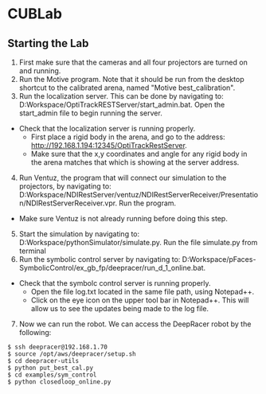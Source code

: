 # CUBLab
## Starting the Lab

1. First make sure that the cameras and all four projectors are turned on and running.
2. Run the Motive program. Note that it should be run from the desktop shortcut to the calibrated arena, named "Motive best_calibration".
3. Run the localization server. This can be done by navigating to: D:Workspace/OptiTrackRESTServer/start_admin.bat. Open the start_admin file to begin running the server.

  - Check that the localization server is running properly. 
    - First place a rigid body in the arena, and go to the address: http://192.168.1.194:12345/OptiTrackRestServer. 
    - Make sure that the x,y coordinates and angle for any rigid body in the arena matches that which is showing at the server address.
    
4. Run Ventuz, the program that will connect our simulation to the projectors, by navigating to: D:Workspace/NDIRestServer/ventuz/NDIRestServerReceiver/Presentation/NDIRestServerReceiver.vpr. Run the program.
  - Make sure Ventuz is not already running before doing this step.
5. Start the simulation by navigating to: D:Workspace/pythonSimulator/simulate.py. Run the file simulate.py from terminal
6. Run the symbolic control server by navigating to: D:Workspace/pFaces-SymbolicControl/ex_gb_fp/deepracer/run_d_1_online.bat.
  - Check that the symbolc control server is running properly.
    - Open the file log.txt located in the same file path, using Notepad++.
    - Click on the eye icon on the upper tool bar in Notepad++. This will allow us to see the updates being made to the log file. 
7. Now we can run the robot.
We can access the DeepRacer robot by the following:
  ```
  $ ssh deepracer@192.168.1.70
  $ source /opt/aws/deepracer/setup.sh
  $ cd deepracer-utils
  $ python put_best_cal.py
  $ cd examples/sym_control
  $ python closedloop_online.py
  ```
